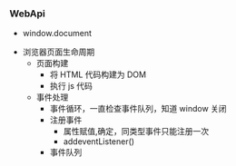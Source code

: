 ### WebApi

- window.document

* 浏览器页面生命周期
  - 页面构建
    - 将 HTML 代码构建为 DOM
    - 执行 js 代码
  - 事件处理
    - 事件循环，一直检查事件队列，知道 window 关闭
    * 注册事件
      - 属性赋值,确定，同类型事件只能注册一次
      - addeventListener()
    * 事件队列
